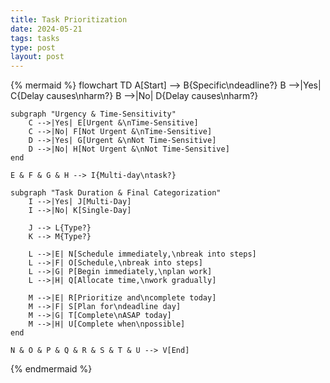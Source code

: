 ```yaml
---
title: Task Prioritization
date: 2024-05-21
tags: tasks
type: post
layout: post
---
```


{% mermaid %}
flowchart TD
    A[Start] --> B{Specific\ndeadline?}
    B -->|Yes| C{Delay causes\nharm?}
    B -->|No| D{Delay causes\nharm?}
    
    subgraph "Urgency & Time-Sensitivity"
        C -->|Yes| E[Urgent &\nTime-Sensitive]
        C -->|No| F[Not Urgent &\nTime-Sensitive]
        D -->|Yes| G[Urgent &\nNot Time-Sensitive]
        D -->|No| H[Not Urgent &\nNot Time-Sensitive]
    end
    
    E & F & G & H --> I{Multi-day\ntask?}
    
    subgraph "Task Duration & Final Categorization"
        I -->|Yes| J[Multi-Day]
        I -->|No| K[Single-Day]
        
        J --> L{Type?}
        K --> M{Type?}
        
        L -->|E| N[Schedule immediately,\nbreak into steps]
        L -->|F| O[Schedule,\nbreak into steps]
        L -->|G| P[Begin immediately,\nplan work]
        L -->|H| Q[Allocate time,\nwork gradually]
        
        M -->|E| R[Prioritize and\ncomplete today]
        M -->|F| S[Plan for\ndeadline day]
        M -->|G| T[Complete\nASAP today]
        M -->|H| U[Complete when\npossible]
    end
    
    N & O & P & Q & R & S & T & U --> V[End]
{% endmermaid %}
